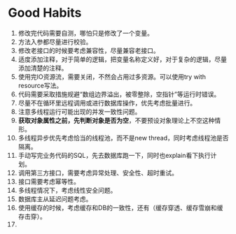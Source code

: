 # Good Habits
1. 修改完代码需要自测，哪怕只是修改了一个变量。
2. 方法入参都尽量进行校验。
3. 修改老接口的时候要考虑兼容性，尽量兼容老接口。
4. 适度添加注释，对于简单的逻辑，把变量名称定义好，对于复杂的逻辑，尽量添加清楚的注释。
5. 使用完IO资源流，需要关闭，不然会占用过多资源。可以使用try with resource写法。
6. 代码需要采取措施规避“数组边界溢出，被零整除，空指针”等运行时错误。
7. 尽量不在循环里远程调用或进行数据库操作，优先考虑批量进行。
8. 注意多线程运行可能出现的并发一致性问题。
9. **获取对象属性之前，先判断对象是否为空**，不要预设对象理论上不空这种情形。
10. 多线程异步优先考虑恰当的线程池，而不是new thread，同时考虑线程池是否隔离。
11. 手动写完业务代码的SQL，先去数据库跑一下，同时也explain看下执行计划。
12. 调用第三方接口，需要考虑异常处理、安全性、超时重试。
13. 接口需要考虑幂等性。
14. 多线程情况下，考虑线性安全问题。
15. 数据库主从延迟问题考虑。
16. 使用缓存的时候，考虑缓存和DB的一致性，还有（缓存穿透、缓存雪崩和缓存击穿）。
17.  